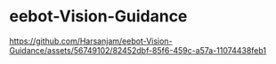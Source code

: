 # eebot-Vision-Guidance

https://github.com/Harsanjam/eebot-Vision-Guidance/assets/56749102/82452dbf-85f6-459c-a57a-11074438feb1
